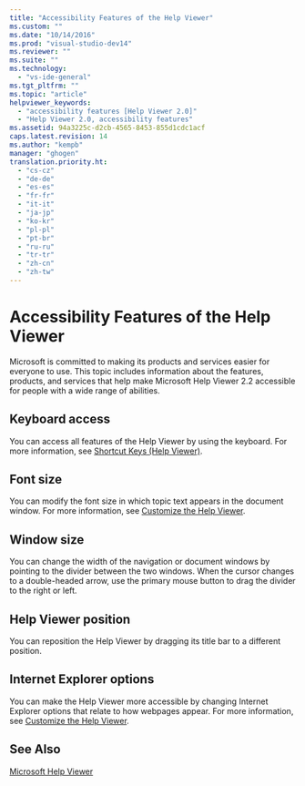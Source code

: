 ```yaml
---
title: "Accessibility Features of the Help Viewer"
ms.custom: ""
ms.date: "10/14/2016"
ms.prod: "visual-studio-dev14"
ms.reviewer: ""
ms.suite: ""
ms.technology: 
  - "vs-ide-general"
ms.tgt_pltfrm: ""
ms.topic: "article"
helpviewer_keywords: 
  - "accessibility features [Help Viewer 2.0]"
  - "Help Viewer 2.0, accessibility features"
ms.assetid: 94a3225c-d2cb-4565-8453-855d1cdc1acf
caps.latest.revision: 14
ms.author: "kempb"
manager: "ghogen"
translation.priority.ht: 
  - "cs-cz"
  - "de-de"
  - "es-es"
  - "fr-fr"
  - "it-it"
  - "ja-jp"
  - "ko-kr"
  - "pl-pl"
  - "pt-br"
  - "ru-ru"
  - "tr-tr"
  - "zh-cn"
  - "zh-tw"
---
```

# Accessibility Features of the Help Viewer
Microsoft is committed to making its products and services easier for everyone to use. This topic includes information about the features, products, and services that help make Microsoft Help Viewer 2.2 accessible for people with a wide range of abilities.  
  
## Keyboard access  
 You can access all features of the Help Viewer by using the keyboard. For more information, see [Shortcut Keys (Help Viewer)](../ide/shortcut-keys--help-viewer-.md).  
  
## Font size  
 You can modify the font size in which topic text appears in the document window. For more information, see [Customize the Help Viewer](../ide/customize-the-help-viewer.md).  
  
## Window size  
 You can change the width of the navigation or document windows by pointing to the divider between the two windows. When the cursor changes to a double-headed arrow, use the primary mouse button to drag the divider to the right or left.  
  
## Help Viewer position  
 You can reposition the Help Viewer by dragging its title bar to a different position.  
  
## Internet Explorer options  
 You can make the Help Viewer more accessible by changing Internet Explorer options that relate to how webpages appear. For more information, see [Customize the Help Viewer](../ide/customize-the-help-viewer.md).  
  
## See Also  
 [Microsoft Help Viewer](../ide/microsoft-help-viewer.md)